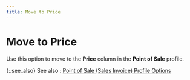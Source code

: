 ```yaml
---
title: Move to Price
---
```


# Move to Price


Use this option to move to the **Price**  column in the **Point of Sale** profile.


{:.see_also}
See also
: [Point  of Sale (Sales Invoice) Profile Options]({{site.pos_baseurl}}/pos-trans/create-pos-doc/pos-si-profile/options/point_of_sale_invoice_options.html)
